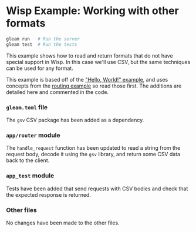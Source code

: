 # Wisp Example: Working with other formats

```sh
gleam run   # Run the server
gleam test  # Run the tests
```

This example shows how to read and return formats that do not have special
support in Wisp. In this case we'll use CSV, but the same techniques can be used
for any format.

This example is based off of the ["Hello, World!" example][hello], and uses
concepts from the [routing example][routing] so read those first. The additions
are detailed here and commented in the code.

[hello]: https://github.com/lpil/wisp/tree/main/examples/0-hello-world
[routing]: https://github.com/lpil/wisp/tree/main/examples/1-routing

### `gleam.toml` file

The `gsv` CSV package has been added as a dependency.

### `app/router` module

The `handle_request` function has been updated to read a string from the
request body, decode it using the `gsv` library, and return some CSV data
back to the client.

### `app_test` module

Tests have been added that send requests with CSV bodies and check that the
expected response is returned.

### Other files

No changes have been made to the other files.

